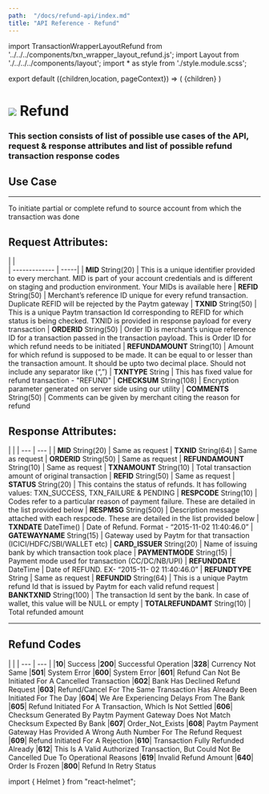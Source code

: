 ```yaml
---
path:  "/docs/refund-api/index.md"
title: "API Reference - Refund"
---    
```


import TransactionWrapperLayoutRefund from '../../../components/txn_wrapper_layout_refund.js';
import Layout from './../../../components/layout';
import * as style from './style.module.scss';

export default ({children,location, pageContext}) => (
    <Layout pageContext={pageContext}>
        <TransactionWrapperLayoutRefund checked={false}>
            {children}
        </TransactionWrapperLayoutRefund>
    </Layout>
)

<div>
<h1 className={`${style.statusHeading}`}><span><img src='/assets/tag-post.svg'/></span> Refund</h1>
</div>


### This section consists of list of possible use cases of the API, request & response attributes and list of possible refund transaction response codes 


## Use Case
---
To initiate partial or complete refund to source account from which the transaction was done

## Request Attributes:

|    |    
| ------------- | -----|
| **MID** String(20) | This is a unique identifier provided to every merchant. MID is part of your account credentials and is different on staging and production environment. Your MIDs is available here 
| **REFID** String(50) | Merchant’s reference ID unique for every refund transaction. Duplicate REFID will be rejected by the Paytm gateway
| **TXNID** String(50) | This is a unique Paytm transaction Id corresponding to REFID for which status is being checked. TXNID is provided in response payload for every transaction
| **ORDERID** String(50) | Order ID is merchant’s unique reference ID for a transaction passed in the transaction payload. This is Order ID for which refund needs to be initiated
| **REFUNDAMOUNT** String(10) | Amount for which refund is supposed to be made. It can be equal to or lesser than the transaction amount. It should be upto two decimal place. Should not include any separator like (“,”)
| **TXNTYPE** String | This has fixed value for refund transaction - "REFUND"
| **CHECKSUM** String(108) | Encryption parameter generated on server side using our utility
| **COMMENTS** String(50) | Comments can be given by merchant citing the reason for refund  

<div className={`${style.space10}`}></div>

## Response Attributes:

| |
| --- | --- |
| **MID** String(20) | Same as request
| **TXNID** String(64) | Same as request
| **ORDERID** String(50) | Same as request
| **REFUNDAMOUNT** String(10) | Same as request
| **TXNAMOUNT** String(10) | Total transaction amount of original transaction
| **REFID** String(50) | Same as request
| **STATUS** String(20) | This contains the status of refunds. It has following values: TXN_SUCCESS, TXN_FAILURE & PENDING
| **RESPCODE** String(10) | Codes refer to a particular reason of payment failure. These are detailed in the list provided below
| **RESPMSG** String(500) | Description message attached with each respcode. These are detailed in the list provided below
| **TXNDATE** DateTime() | Date of Refund. Format - “2015-11-02 11:40:46.0”
| **GATEWAYNAME** String(15) | Gateway used by Paytm for that transaction (ICICI/HDFC/SBI/WALLET etc)
| **CARD_ISSUER** String(20) | Name of issuing bank by which transaction took place
| **PAYMENTMODE** String(15) | Payment mode used for transaction (CC/DC/NB/UPI)
| **REFUNDDATE** DateTime | Date of REFUND. EX- “2015-11- 02 11:40:46.0”
| **REFUNDTYPE** String | Same as request
| **REFUNDID** String(64) | This is a unique Paytm refund Id that is issued by Paytm for each valid refund request
| **BANKTXNID** String(100) | The transaction Id sent by the bank. In case of wallet, this value will be NULL or empty
| **TOTALREFUNDAMT** String(10) | Total refunded amount



---

<div className={`${style.space10}`}></div>

## Refund Codes

 | |
| --- | --- |
|**10**| Success
|**200**| Successful Operation
|**328**| Currency Not Same
|**501**| System Error
|**600**| System Error
|**601**| Refund Can Not Be Initiated For A Cancelled Transaction
|**602**| Bank Has Declined Refund Request
|**603**| Refund/Cancel For The Same Transaction Has Already Been Initiated For The Day
|**604**| We Are Experiencing Delays From The Bank
|**605**| Refund Initiated For A Transaction, Which Is Not Settled
|**606**| Checksum Generated By Paytm Payment Gateway Does Not Match Checksum Expected By Bank
|**607**| Order_Not_Exists
|**608**| Paytm Payment Gateway Has Provided A Wrong Auth Number For The Refund Request
|**609**| Refund Initiated For A Rejection
|**610**| Transaction Fully Refunded Already
|**612**| This Is A Valid Authorized Transaction, But Could Not Be Cancelled Due To Operational Reasons
|**619**| Invalid Refund Amount
|**640**| Order Is Frozen
|**800**| Refund In Retry Status




import { Helmet } from "react-helmet";

<Helmet>
    <title>API Reference - Refund</title>
</Helmet>